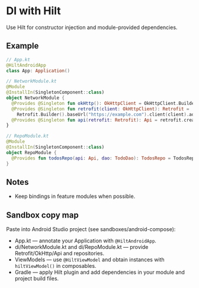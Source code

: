 # DI with Hilt

Use Hilt for constructor injection and module-provided dependencies.

## Example

```kotlin
// App.kt
@HiltAndroidApp
class App: Application()
```

```kotlin
// NetworkModule.kt
@Module
@InstallIn(SingletonComponent::class)
object NetworkModule {
  @Provides @Singleton fun okHttp(): OkHttpClient = OkHttpClient.Builder().build()
  @Provides @Singleton fun retrofit(client: OkHttpClient): Retrofit =
    Retrofit.Builder().baseUrl("https://example.com").client(client).addConverterFactory(MoshiConverterFactory.create()).build()
  @Provides @Singleton fun api(retrofit: Retrofit): Api = retrofit.create(Api::class.java)
}
```

```kotlin
// RepoModule.kt
@Module
@InstallIn(SingletonComponent::class)
object RepoModule {
  @Provides fun todosRepo(api: Api, dao: TodoDao): TodosRepo = TodosRepoImpl(api, dao)
}
```

## Notes

- Keep bindings in feature modules when possible.

## Sandbox copy map

Paste into Android Studio project (see sandboxes/android-compose):

- App.kt — annotate your Application with `@HiltAndroidApp`.
- di/NetworkModule.kt and di/RepoModule.kt — provide Retrofit/OkHttp/Api and repositories.
- ViewModels — use `@HiltViewModel` and obtain instances with `hiltViewModel()` in composables.
- Gradle — apply Hilt plugin and add dependencies in your module and project build files.

